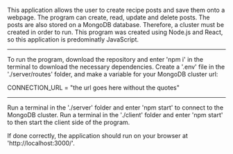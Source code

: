 This application allows the user to create recipe posts and save them onto a webpage. 
The program can create, read, update and delete posts. 
The posts are also stored on a MongoDB database. Therefore, a cluster must be created in order to run. 
This program was created using Node.js and React, so this application is predominatly JavaScript.

 ------------------------------------------------------------------------------------

To run the program, download the repository and enter 'npm i' in the terminal to download the necessary dependencies.
Create a '.env' file in the './server/routes' folder, and make a variable for your MongoDB cluster url:

CONNECTION_URL = "the url goes here without the quotes"

-------------------------------------------------------------------------------------

Run a terminal in the './server' folder and enter 'npm start' to connect to the MongoDB cluster.
Run a terminal in the './client' folder and enter 'npm start' to then start the client side of the program.

If done correctly, the application should run on your browser at 'http://localhost:3000/'.
